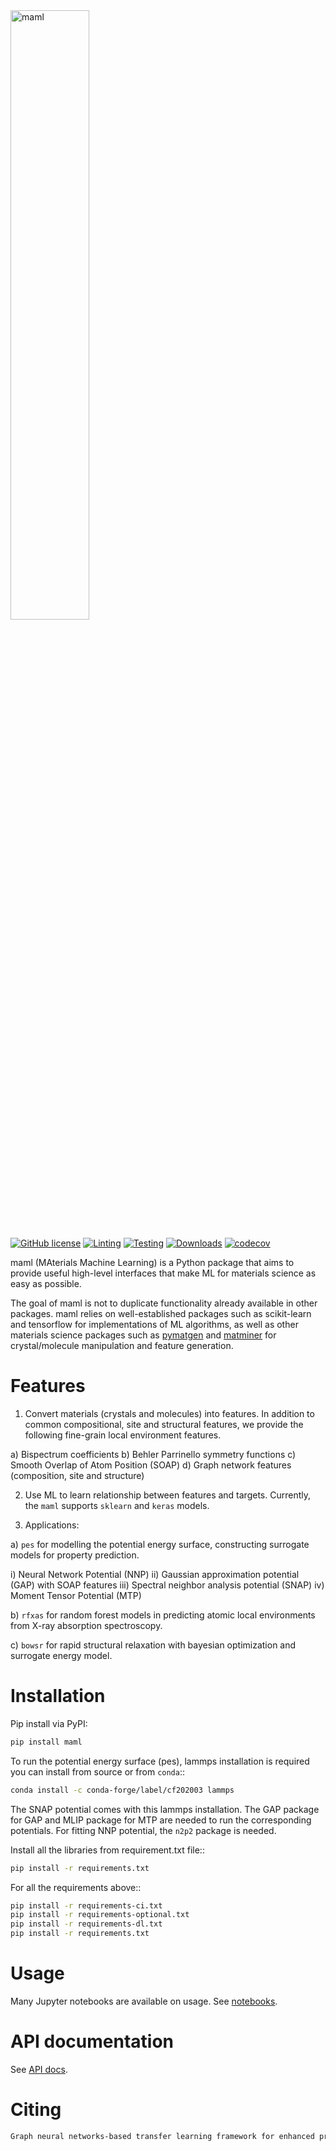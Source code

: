 <img src="https://github.com/materialsvirtuallab/maml/blob/master/resources/logo_horizontal.png?raw=true" alt="maml" width="50%">

[![GitHub license](https://img.shields.io/github/license/materialsvirtuallab/maml)](https://github.com/materialsvirtuallab/maml/blob/main/LICENSE)
[![Linting](https://github.com/materialsvirtuallab/maml/workflows/Linting/badge.svg)](https://github.com/materialsvirtuallab/maml/workflows/Linting/badge.svg)
[![Testing](https://github.com/materialsvirtuallab/maml/workflows/Testing/badge.svg)](https://github.com/materialsvirtuallab/maml/workflows/Testing/badge.svg)
[![Downloads](https://pepy.tech/badge/maml)](https://pepy.tech/project/maml)
[![codecov](https://codecov.io/gh/materialsvirtuallab/maml/branch/master/graph/badge.svg?token=QNL1CRLVVL)](https://codecov.io/gh/materialsvirtuallab/maml)

maml (MAterials Machine Learning) is a Python package that aims to provide useful high-level interfaces that make ML
for materials science as easy as possible.

The goal of maml is not to duplicate functionality already available in other packages. maml relies on well-established
packages such as scikit-learn and tensorflow for implementations of ML algorithms, as well as other materials science
packages such as [pymatgen](http://pymatgen.org) and [matminer](http://hackingmaterials.lbl.gov/matminer/) for
crystal/molecule manipulation and feature generation.



# Features

1. Convert materials (crystals and molecules) into features. In addition to common compositional, site and structural
   features, we provide the following fine-grain local environment features.

 a) Bispectrum coefficients
 b) Behler Parrinello symmetry functions
 c) Smooth Overlap of Atom Position (SOAP)
 d) Graph network features (composition, site and structure)

2. Use ML to learn relationship between features and targets. Currently, the `maml` supports `sklearn` and `keras`
   models.

3. Applications:

 a) `pes` for modelling the potential energy surface, constructing surrogate models for property prediction.

  i) Neural Network Potential (NNP)
  ii) Gaussian approximation potential (GAP) with SOAP features
  iii) Spectral neighbor analysis potential (SNAP)
  iv) Moment Tensor Potential (MTP)

 b) `rfxas` for random forest models in predicting atomic local environments from X-ray absorption spectroscopy.

 c) `bowsr` for rapid structural relaxation with bayesian optimization and surrogate energy model.

# Installation

Pip install via PyPI:

```bash
pip install maml
```

To run the potential energy surface (pes), lammps installation is required you can install from source or from `conda`::

```bash
conda install -c conda-forge/label/cf202003 lammps
```

The SNAP potential comes with this lammps installation. The GAP package for GAP and MLIP package for MTP are needed to run the corresponding potentials. For fitting NNP potential, the `n2p2` package is needed.

Install all the libraries from requirement.txt file::

```bash
pip install -r requirements.txt
```

For all the requirements above::

```bash
pip install -r requirements-ci.txt
pip install -r requirements-optional.txt
pip install -r requirements-dl.txt
pip install -r requirements.txt
```

# Usage

Many Jupyter notebooks are available on usage. See [notebooks](/notebooks). 

# API documentation

See [API docs](https://materialsvirtuallab.github.io/maml/maml.html).

# Citing

```txt
Graph neural networks-based transfer learning framework for enhanced predictive performance on diverse small and large materials datasets
```


